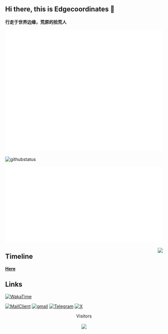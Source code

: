 
## Hi there, this is Edgecoordinates 👋

**行走于世界边缘，荒原的拾荒人**


![Metrics](github-metrics.svg)

![githubstatus](https://github-readme-stats.vercel.app/api?username=edge-coordinates&show_icons=true&theme=radical)

![Metrics_wakatime](metrics.plugin.wakatime.svg)

<img src="https://view.moezx.cc/images/2021/02/25/7217294a8cb992d37eceeb8f5a01d100.gif" height="60" align="right"/>

## Timeline
**[Here](./Timeline.md)**

## Links

[<img height="26" src="https://shields.io/badge/WakaTime-FF1985.svg?style=flat-square&logo=wakatime" alt="WakaTime" />](https://wakatime.com/@Edgecoordinates)

[<img height="26" src="https://shields.io/badge/MailClient-30B980.svg?style=flat-square&logo=amazonsimpleemailservice" alt="MailClient" />](mailto:edgecoordinates@gmail.com?subject=Hello)
[<img height="26" src="https://shields.io/badge/Gmail-005FF9.svg?style=flat-square&logo=gmail" alt="gmail" />](https://mail.google.com/mail/u/0/?view=cm&fs=1&to=edgecoordinates@gmail.com&su=Hello)
[<img height="26" src="https://shields.io/badge/telegram-ffffff.svg?style=flat-square&logo=telegram" alt="Telegram" />](https://t.me/edge_wasteland)
[<img height="26" src="https://shields.io/badge/Twitter-0096FF.svg?style=flat-square&logo=x" alt="X" />](https://x.com/ecoordinates)

<p align="center">Visitors<br><br><img src='https://profile-counter.glitch.me/edge-coordinates/count.svg'/></p>    
